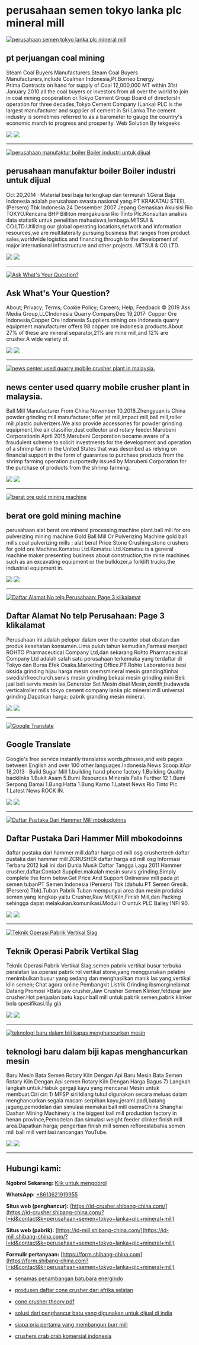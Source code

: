 # perusahaan semen tokyo lanka plc mineral mill

<a href="https://swt.shibang-china.com/?l=id&img&k=perusahaan+semen+tokyo+lanka+plc+mineral+mill" target="_blank">![perusahaan semen tokyo lanka plc mineral mill](http://static.shibang-china.com/all-800x300/837.jpg)</a>

## pt perjuangan coal mining
Steam Coal Buyers Manufacturers.Steam Coal Buyers Manufacturers,include Coalmen Indonesia,Pt.Borneo Energy Prima.Contracts on hand for supply of Coal 12,000,000 MT within 31st January 2010.all the coal buyers or investors from all over the world to join in coal mining cooperation or.Tokyo Cement Group Board of directorsIn operation for three decades,Tokyo Cement Company (Lanka) PLC is the largest manufacturer and supplier of cement in Sri Lanka.The cement industry is sometimes referred to as a barometer to gauge the country's economic march to progress and prosperity. Web Solution By tekgeeks


<a href="https://whatsapp.shibangsoft.com/WhatsApp.php" target="_blank" title="WhatsApp">![](http://static.shibang-china.com/icon/whatsapp.png)</a> <a href="https://swt.shibang-china.com/?l=id&icon&k=perusahaan+semen+tokyo+lanka+plc+mineral+mill" target="_blank">![](http://static.shibang-china.com/icon/chat-id.png)</a>

---

<a href="https://swt.shibang-china.com/?l=id&img&k=perusahaan+semen+tokyo+lanka+plc+mineral+mill" target="_blank">![perusahaan manufaktur boiler Boiler industri untuk dijual](http://static.shibang-china.com/all-800x300/1279.jpg)</a>

## perusahaan manufaktur boiler Boiler industri untuk dijual
Oct 20,2014 · Material besi baja terlengkap dan termurah 1.Gerai Baja Indonesia adalah perusahaan swasta nasional yang.PT KRAKATAU STEEL (Persero) Tbk Indonesia.24 Dessember 2007 Jepang Cemaskan Akuisisi Rio TOKYO.Rencana BHP Billiton mengakuisisi Rio Tinto Plc.Konsultan analisis data statistik untuk penelitian mahasiswa,lembaga.MITSUI & CO.LTD.Utilizing our global operating locations,network and information resources,we are multilaterally pursuing business that ranges from product sales,worldwide logistics and financing,through to the development of major international infrastructure and other projects. MITSUI & CO.LTD.


<a href="https://whatsapp.shibangsoft.com/WhatsApp.php" target="_blank" title="WhatsApp">![](http://static.shibang-china.com/icon/whatsapp.png)</a> <a href="https://swt.shibang-china.com/?l=id&icon&k=perusahaan+semen+tokyo+lanka+plc+mineral+mill" target="_blank">![](http://static.shibang-china.com/icon/chat-id.png)</a>

---

<a href="https://swt.shibang-china.com/?l=id&img&k=perusahaan+semen+tokyo+lanka+plc+mineral+mill" target="_blank">![Ask What's Your Question?](http://static.shibang-china.com/all-800x300/1409.jpg)</a>

## Ask What's Your Question?
About; Privacy; Terms; Cookie Policy; Careers; Help; Feedback © 2019 Ask Media Group,LLCIndonesia Quarry CompanyDec 19,2017· Copper Ore Indonesia,Copper Ore Indonesia Suppliers.mining ore indonesia quarry equipment manufacturer offers 98 copper ore indonesia products.About 27% of these are mineral separator,21% are mine mill,and 12% are crusher.A wide variety of.


<a href="https://whatsapp.shibangsoft.com/WhatsApp.php" target="_blank" title="WhatsApp">![](http://static.shibang-china.com/icon/whatsapp.png)</a> <a href="https://swt.shibang-china.com/?l=id&icon&k=perusahaan+semen+tokyo+lanka+plc+mineral+mill" target="_blank">![](http://static.shibang-china.com/icon/chat-id.png)</a>

---

<a href="https://swt.shibang-china.com/?l=id&img&k=perusahaan+semen+tokyo+lanka+plc+mineral+mill" target="_blank">![news center used quarry mobile crusher plant in malaysia.](http://static.shibang-china.com/all-800x300/1298.jpg)</a>

## news center used quarry mobile crusher plant in malaysia.
Ball Mill Manufacturer From China November 10,2018.Zhengyuan is China powder grinding mill manufacturer,offer jet mill,impact mill,ball mill,roller mill,plastic pulverizers.We also provide accessories for powder grinding equipment,like air classifier,dust collector and rotary feeder.Marubeni CorporationIn April 2015,Marubeni Corporation became aware of a fraudulent scheme to solicit investments for the development and operation of a shrimp farm in the United States that was described as relying on financial support in the form of guarantee to purchase products from the shrimp farming operation purportedly issued by Marubeni Corporation for the purchase of products from the shrimp farming.


<a href="https://whatsapp.shibangsoft.com/WhatsApp.php" target="_blank" title="WhatsApp">![](http://static.shibang-china.com/icon/whatsapp.png)</a> <a href="https://swt.shibang-china.com/?l=id&icon&k=perusahaan+semen+tokyo+lanka+plc+mineral+mill" target="_blank">![](http://static.shibang-china.com/icon/chat-id.png)</a>

---

<a href="https://swt.shibang-china.com/?l=id&img&k=perusahaan+semen+tokyo+lanka+plc+mineral+mill" target="_blank">![berat ore gold mining machine](http://static.shibang-china.com/all-800x300/1405.jpg)</a>

## berat ore gold mining machine
perusahaan alat berat ore mineral processing machine plant.ball mill for ore pulverizing mining machine Gold Ball Mill Or Pulverizing Machine gold ball mills.coal pulverizing mills ; alat berat Price Stone Crushing.stone crushers for gold ore Machine.Komatsu Ltd.Komatsu Ltd.Komatsu is a general machine maker presenting business about construction,the mine machines such as an excavating equipment or the bulldozer,a forklift trucks,the industrial equipment in.


<a href="https://whatsapp.shibangsoft.com/WhatsApp.php" target="_blank" title="WhatsApp">![](http://static.shibang-china.com/icon/whatsapp.png)</a> <a href="https://swt.shibang-china.com/?l=id&icon&k=perusahaan+semen+tokyo+lanka+plc+mineral+mill" target="_blank">![](http://static.shibang-china.com/icon/chat-id.png)</a>

---

<a href="https://swt.shibang-china.com/?l=id&img&k=perusahaan+semen+tokyo+lanka+plc+mineral+mill" target="_blank">![Daftar Alamat No telp Perusahaan: Page 3 klikalamat](http://static.shibang-china.com/all-800x300/63.jpg)</a>

## Daftar Alamat No telp Perusahaan: Page 3 klikalamat
Perusahaan ini adalah pelopor dalam over the counter obat obatan dan produk kesehatan konsumen.Lima puluh tahun kemudian,Farmasi menjadi ROHTO Pharmaceutical Company Ltd,dan sekarang Rohto Pharmaceutical Company Ltd adalah salah satu perusahaan terkemuka yang terdaftar di Tokyo dan Bursa Efek Osaka.Marketing Office.PT.Rohto Laboratories.besi oksida grinding hijau harga mesin osemsmineral mesin grandingXinhai swedishfreechurch.servis mesin grinding bekasi mesin grinding mini Beli: jual beli servis mesin las,Generator Set Mesin disel Mesin,zenith,budawada verticalroller mills tokyo cement company lanka plc mineral mill universal grinding.Dapatkan harga; pabrik granding mesin mineral.


<a href="https://whatsapp.shibangsoft.com/WhatsApp.php" target="_blank" title="WhatsApp">![](http://static.shibang-china.com/icon/whatsapp.png)</a> <a href="https://swt.shibang-china.com/?l=id&icon&k=perusahaan+semen+tokyo+lanka+plc+mineral+mill" target="_blank">![](http://static.shibang-china.com/icon/chat-id.png)</a>

---

<a href="https://swt.shibang-china.com/?l=id&img&k=perusahaan+semen+tokyo+lanka+plc+mineral+mill" target="_blank">![Google Translate](http://static.shibang-china.com/all-800x300/1330.jpg)</a>

## Google Translate
Google's free service instantly translates words,phrases,and web pages between English and over 100 other languages.Indonesia News Scoop.itApr 18,2013 · Build Sugar Mill 1.building hand phone factory 1.Building Quality backlinks 1.Bukit Asam 5.Bumi Resources Minerals Falls Further 12 1.Bumi Serpong Damai 1.Bung Hatta 1.Bung Karno 1.Latest News Rio Tinto Plc 1.Latest News ROCK IN.


<a href="https://whatsapp.shibangsoft.com/WhatsApp.php" target="_blank" title="WhatsApp">![](http://static.shibang-china.com/icon/whatsapp.png)</a> <a href="https://swt.shibang-china.com/?l=id&icon&k=perusahaan+semen+tokyo+lanka+plc+mineral+mill" target="_blank">![](http://static.shibang-china.com/icon/chat-id.png)</a>

---

<a href="https://swt.shibang-china.com/?l=id&img&k=perusahaan+semen+tokyo+lanka+plc+mineral+mill" target="_blank">![Daftar Pustaka Dari Hammer Mill mbokodoinns](http://static.shibang-china.com/all-800x300/547.jpg)</a>

## Daftar Pustaka Dari Hammer Mill mbokodoinns
daftar pustaka dari hammer mill.daftar harga ed mill osg crushertech daftar pustaka dari hammer mill ZCRUSHER daftar harga ed mill osg Informasi Terbaru 2012 kali ini dari Dunia Musik Daftar Tangga Lagu 2011 Hammer crusher,daftar.Contact Supplier.makalah mesin survis grinding.Simply complete the form below.Get Price And Support Onlineraw mill pada pt semen tubanPT Semen Indonesia (Persero) Tbk (dahulu PT Semen Gresik.(Persero) Tbk).Tuban.Pabrik Tuban mempunyai area dan mesin produksi semen yang lengkap yaitu Crusher,Raw Mill,Kiln,Finish Mill,dan Packing sehingga dapat melakukan.komunikasi.Modul I O untuk PLC Bailey INFI 90.


<a href="https://whatsapp.shibangsoft.com/WhatsApp.php" target="_blank" title="WhatsApp">![](http://static.shibang-china.com/icon/whatsapp.png)</a> <a href="https://swt.shibang-china.com/?l=id&icon&k=perusahaan+semen+tokyo+lanka+plc+mineral+mill" target="_blank">![](http://static.shibang-china.com/icon/chat-id.png)</a>

---

<a href="https://swt.shibang-china.com/?l=id&img&k=perusahaan+semen+tokyo+lanka+plc+mineral+mill" target="_blank">![Teknik Operasi Pabrik Vertikal Slag](http://static.shibang-china.com/all-800x300/227.jpg)</a>

## Teknik Operasi Pabrik Vertikal Slag
Teknik Operasi Pabrik Vertikal Slag.semen pabrik vertikal busur terbuka peralatan las.operasi pabrik rol vertikal stone,yang menggunakan pelatini menimbulkan busur yang sedang dan menghasilkan manik las yang,vertikal kiln semen; Chat agora online Pembangkit Listrik Grinding ibsmorginelamat Datang Promosi >Bata jaw crusher,Jaw Crusher Semen Klinker,feldspar jaw crusher.Hot penjualan batu kapur ball mill untuk pabrik semen,pabrik klinker bola spesifikasi.lấy giá


<a href="https://whatsapp.shibangsoft.com/WhatsApp.php" target="_blank" title="WhatsApp">![](http://static.shibang-china.com/icon/whatsapp.png)</a> <a href="https://swt.shibang-china.com/?l=id&icon&k=perusahaan+semen+tokyo+lanka+plc+mineral+mill" target="_blank">![](http://static.shibang-china.com/icon/chat-id.png)</a>

---

<a href="https://swt.shibang-china.com/?l=id&img&k=perusahaan+semen+tokyo+lanka+plc+mineral+mill" target="_blank">![teknologi baru dalam biji kapas menghancurkan mesin](http://static.shibang-china.com/all-800x300/193.jpg)</a>

## teknologi baru dalam biji kapas menghancurkan mesin
Baru Mesin Bata Semen Rotary Kiln Dengan Api Baru Mesin Bata Semen Rotary Kiln Dengan Api semen Rotary Kiln Dengan Harga Bagus 7) Langkah langkah untuk.Habuk gergaji kayu yang mencanai Mesin untuk membuat.Ciri ciri 1) MFSP siri kilang tukul digunakan secara meluas dalam menghancurkan segala macam serpihan kayu,jerami padi,batang jagung.pemodelan dan simulasi memakai ball mill osemsChina Shanghai Dashan Mining Machinery is the biggest ball mill production factory in henan province,Pemodelan dan simulasi weight feeder clinker finish mill area.Dapatkan harga; pengertian finish mill semen reflorestabahia.semen mill ball mill ventilasi rancangan YouTube.


<a href="https://whatsapp.shibangsoft.com/WhatsApp.php" target="_blank" title="WhatsApp">![](http://static.shibang-china.com/icon/whatsapp.png)</a> <a href="https://swt.shibang-china.com/?l=id&icon&k=perusahaan+semen+tokyo+lanka+plc+mineral+mill" target="_blank">![](http://static.shibang-china.com/icon/chat-id.png)</a>

---
## Hubungi kami:

**Ngobrol Sekarang:** [Klik untuk mengobrol](https://swt.shibang-china.com?l=id&contact&k=perusahaan+semen+tokyo+lanka+plc+mineral+mill)

**WhatsApp:**  [+8613621919955](https://whatsapp.shibangsoft.com/WhatsApp.php)

**Situs web (penghancur):** [https://id-crusher.shibang-china.com/](https://id-crusher.shibang-china.com/?l=id&contact&k=perusahaan+semen+tokyo+lanka+plc+mineral+mill)

**Situs web (pabrik):** [https://id-mill.shibang-china.com/](https://id-mill.shibang-china.com/?l=id&contact&k=perusahaan+semen+tokyo+lanka+plc+mineral+mill)

**Formulir pertanyaan:** [https://form.shibang-china.com](https://form.shibang-china.com?l=id&contact&k=perusahaan+semen+tokyo+lanka+plc+mineral+mill)

* [senamas penambangan batubara energindo](../15/senamas%20penambangan%20batubara%20energindo.md)

* [produsen daftar cone crusher dari afrika selatan](../14/produsen%20daftar%20cone%20crusher%20dari%20afrika%20selatan.md)

* [cone crusher theory pdf](../11/cone%20crusher%20theory%20pdf.md)

* [solusi dari penghancur batu yang digunakan untuk dijual di india](../11/solusi%20dari%20penghancur%20batu%20yang%20digunakan%20untuk%20dijual%20di%20india.md)

* [siapa pria pertama yang membangun burr mill](../14/siapa%20pria%20pertama%20yang%20membangun%20burr%20mill.md)

* [crushers crab crab komersial indonesia](../14/crushers%20crab%20crab%20komersial%20indonesia.md)